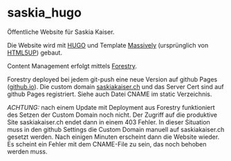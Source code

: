 # saskia_hugo

Öffentliche Website für Saskia Kaiser.

Die Website wird mit [HUGO](https://gohugo.io) und Template [Massively](https://themes.gohugo.io/hugo-theme-massively/) 
(ursprünglich von [HTML5UP](http://html5up.net/)) gebaut.

Content Management erfolgt mittels [Forestry](https://forestry.io). 

Forestry deployed bei jedem git-push eine neue Version auf github Pages ([github.io](https://github.io)).
Die custom domain [saskiakaiser.ch](https://saskiakaiser.ch) und das Server Cert sind auf github Pages registriert.
Siehe auch Datei CNAME im static Verzeichnis.


_ACHTUNG:_
nach einem Update mit Deployment aus Forestry funktioniert des Setzen der Custom Domain noch nicht. Der Zugriff auf die produktive Site saskiakaiser.ch endet dann in einem 403 Fehler. In dieser Situation muss in den github Settings die Custom Domain manuell auf saskiakaiser.ch gesetzt werden. Nach einigen Minuten erscheint dann die Website wieder. Es scheint ein Fehler mit dem CNAME-File zu sein, das noch behoben werden muss.
